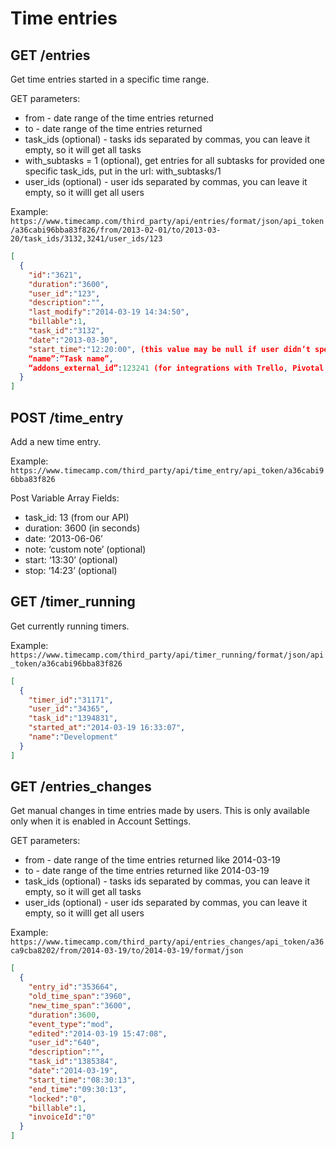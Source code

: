 Time entries
======

GET /entries
----------

Get time entries started in a specific time range.

GET parameters:
* from - date range of the time entries returned
* to - date range of the time entries returned
* task_ids (optional) - tasks ids separated by commas, you can leave it empty, so it will get all tasks
* with_subtasks = 1 (optional), get entries for all subtasks for provided one specific task_ids, put in the url: with_subtasks/1
* user_ids (optional) - user ids separated by commas, you can leave it empty, so it willl get all users


Example:
`https://www.timecamp.com/third_party/api/entries/format/json/api_token/a36cabi96bba83f826/from/2013-02-01/to/2013-03-20/task_ids/3132,3241/user_ids/123`

```json
[
  {
    "id":"3621",
    "duration":"3600",
    "user_id":"123",
    "description":"",
    "last_modify":"2014-03-19 14:34:50",
    "billable":1,
    "task_id":"3132",
    "date":"2013-03-30",
    "start_time":"12:20:00", (this value may be null if user didn’t specify time frame)
    “name”:”Task name”,
    “addons_external_id”:123241 (for integrations with Trello, Pivotal Tracker, etc.)
  }
]
```

POST /time_entry
----------

Add a new time entry.

Example:
`https://www.timecamp.com/third_party/api/time_entry/api_token/a36cabi96bba83f826`

Post Variable Array Fields:
* task_id: 13 (from our API)
* duration: 3600 (in seconds)
* date: ‘2013-06-06’
* note: ‘custom note’ (optional)
* start: ‘13:30’ (optional)
* stop: ‘14:23’ (optional)

GET /timer_running
----------

Get currently running timers.

Example:
`https://www.timecamp.com/third_party/api/timer_running/format/json/api_token/a36cabi96bba83f826`

```json
[
  {
    "timer_id":"31171",
    "user_id":"34365",
    "task_id":"1394831",
    "started_at":"2014-03-19 16:33:07",
    "name":"Development"
  }
]
```

GET /entries_changes
----------

Get manual changes in time entries made by users. This is only available only when it is enabled in Account Settings.

GET parameters:
* from - date range of the time entries returned like 2014-03-19
* to - date range of the time entries returned like 2014-03-19
* task_ids (optional) - tasks ids separated by commas, you can leave it empty, so it will get all tasks
* user_ids (optional) - user ids separated by commas, you can leave it empty, so it willl get all users

Example:
`https://www.timecamp.com/third_party/api/entries_changes/api_token/a36ca9cba8202/from/2014-03-19/to/2014-03-19/format/json`

```json
[
  {
    "entry_id":"353664",
    "old_time_span":"3960",
    "new_time_span":"3600",
    "duration":3600,
    "event_type":"mod",
    "edited":"2014-03-19 15:47:08",
    "user_id":"640",
    "description":"",
    "task_id":"1385384",
    "date":"2014-03-19",
    "start_time":"08:30:13",
    "end_time":"09:30:13",
    "locked":"0",
    "billable":1,
    "invoiceId":"0"
  }
]
```

